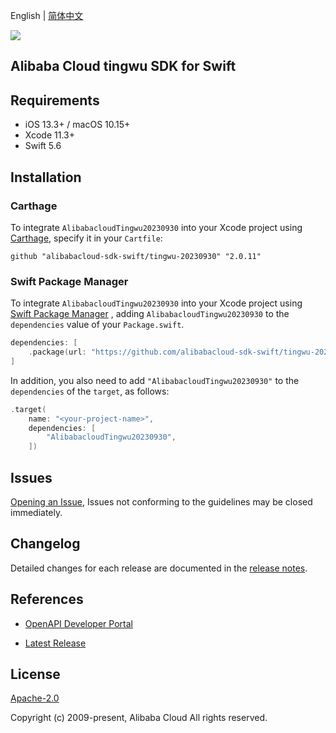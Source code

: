 English | [简体中文](README-CN.md)

![](https://aliyunsdk-pages.alicdn.com/icons/AlibabaCloud.svg)

## Alibaba Cloud tingwu SDK for Swift

## Requirements

- iOS 13.3+ / macOS 10.15+
- Xcode 11.3+
- Swift 5.6

## Installation

### Carthage

To integrate `AlibabacloudTingwu20230930` into your Xcode project using [Carthage](https://github.com/Carthage/Carthage), specify it in your `Cartfile`:

```ogdl
github "alibabacloud-sdk-swift/tingwu-20230930" "2.0.11"
```

### Swift Package Manager

To integrate `AlibabacloudTingwu20230930` into your Xcode project using [Swift Package Manager](https://swift.org/package-manager/) , adding `AlibabacloudTingwu20230930` to the `dependencies` value of your `Package.swift`.

```swift
dependencies: [
    .package(url: "https://github.com/alibabacloud-sdk-swift/tingwu-20230930.git", from: "2.0.11")
]
```

In addition, you also need to add `"AlibabacloudTingwu20230930"` to the `dependencies` of the `target`, as follows:

```swift
.target(
    name: "<your-project-name>",
    dependencies: [
        "AlibabacloudTingwu20230930",
    ])
```

## Issues

[Opening an Issue](https://github.com/alibabacloud-sdk-swift/tingwu-20230930/issues/new), Issues not conforming to the guidelines may be closed immediately.

## Changelog

Detailed changes for each release are documented in the [release notes](./ChangeLog.txt).

## References

* [OpenAPI Developer Portal](https://next.api.alibabacloud.com/home)
- [Latest Release](https://github.com/alibabacloud-sdk-swift/tingwu-20230930)

## License

[Apache-2.0](http://www.apache.org/licenses/LICENSE-2.0)

Copyright (c) 2009-present, Alibaba Cloud All rights reserved.
